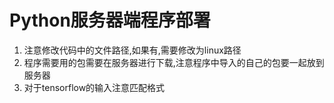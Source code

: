 # Python服务器端程序部署

1. 注意修改代码中的文件路径,如果有,需要修改为linux路径
1. 程序需要用的包需要在服务器进行下载,注意程序中导入的自己的包要一起放到服务器
1. 对于tensorflow的输入注意匹配格式